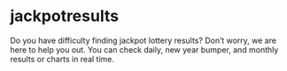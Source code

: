 # jackpotresults
Do you have difficulty finding jackpot lottery results? Don’t worry, we are here to help you out. You can check daily, new year bumper, and monthly results or charts in real time.
